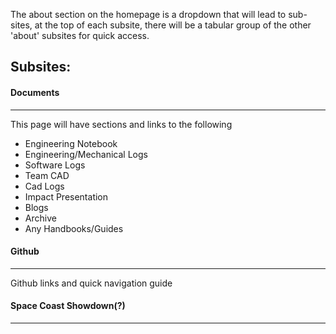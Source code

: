 The about section on the homepage is a dropdown that will lead to sub-sites, at the top of each subsite, there will be a tabular group of the other 'about' subsites for quick access.

## Subsites:

#### Documents
___
This page will have sections and links to the following
* Engineering Notebook
* Engineering/Mechanical Logs
* Software Logs
* Team CAD
* Cad Logs
* Impact Presentation
* Blogs
* Archive
* Any Handbooks/Guides

#### Github
___
Github links and quick navigation guide

#### Space Coast Showdown(?)
___
